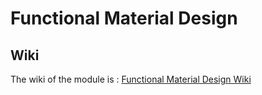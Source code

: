 # Functional Material Design

## Wiki
The wiki of the module is : [Functional Material Design Wiki](https://github.com/LF2L/Functional-Material-Design/wiki)

